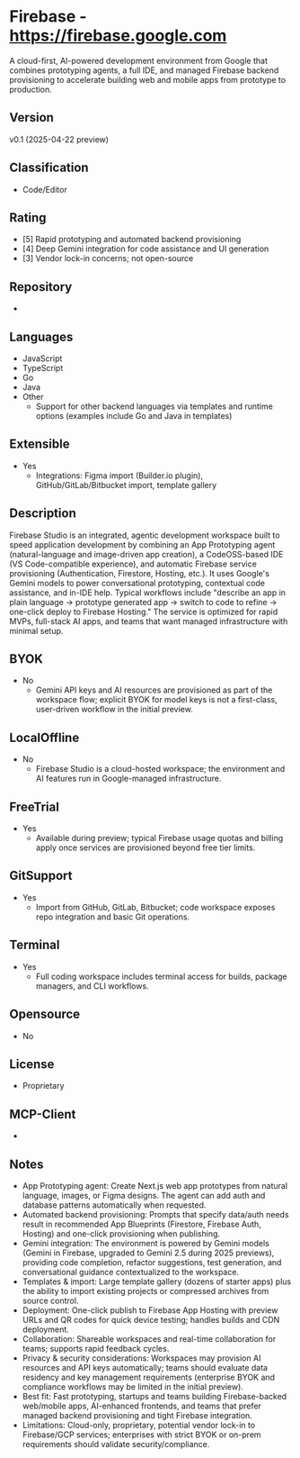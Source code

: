 # Firebase  - https://firebase.google.com
A cloud-first, AI-powered development environment from Google that combines prototyping agents, a full IDE, and managed Firebase backend provisioning to accelerate building web and mobile apps from prototype to production.

## Version
v0.1 (2025-04-22 preview)

## Classification 
- Code/Editor

## Rating
- [5] Rapid prototyping and automated backend provisioning
- [4] Deep Gemini integration for code assistance and UI generation
- [3] Vendor lock-in concerns; not open-source

## Repository
- 

## Languages
- JavaScript
- TypeScript
- Go
- Java
- Other
  - Support for other backend languages via templates and runtime options (examples include Go and Java in templates)

## Extensible
- Yes
  - Integrations: Figma import (Builder.io plugin), GitHub/GitLab/Bitbucket import, template gallery

## Description
Firebase Studio is an integrated, agentic development workspace built to speed application development by combining an App Prototyping agent (natural-language and image-driven app creation), a CodeOSS-based IDE (VS Code-compatible experience), and automatic Firebase service provisioning (Authentication, Firestore, Hosting, etc.). It uses Google's Gemini models to power conversational prototyping, contextual code assistance, and in-IDE help. Typical workflows include "describe an app in plain language → prototype generated app → switch to code to refine → one-click deploy to Firebase Hosting." The service is optimized for rapid MVPs, full-stack AI apps, and teams that want managed infrastructure with minimal setup.

## BYOK
- No
  - Gemini API keys and AI resources are provisioned as part of the workspace flow; explicit BYOK for model keys is not a first-class, user-driven workflow in the initial preview.

## LocalOffline
- No
  - Firebase Studio is a cloud-hosted workspace; the environment and AI features run in Google-managed infrastructure.

## FreeTrial
- Yes
  - Available during preview; typical Firebase usage quotas and billing apply once services are provisioned beyond free tier limits.

## GitSupport
- Yes
  - Import from GitHub, GitLab, Bitbucket; code workspace exposes repo integration and basic Git operations.

## Terminal
- Yes
  - Full coding workspace includes terminal access for builds, package managers, and CLI workflows.

## Opensource
- No

## License
- Proprietary

## MCP-Client
- 


## Notes
- App Prototyping agent: Create Next.js web app prototypes from natural language, images, or Figma designs. The agent can add auth and database patterns automatically when requested.
- Automated backend provisioning: Prompts that specify data/auth needs result in recommended App Blueprints (Firestore, Firebase Auth, Hosting) and one-click provisioning when publishing.
- Gemini integration: The environment is powered by Gemini models (Gemini in Firebase, upgraded to Gemini 2.5 during 2025 previews), providing code completion, refactor suggestions, test generation, and conversational guidance contextualized to the workspace.
- Templates & import: Large template gallery (dozens of starter apps) plus the ability to import existing projects or compressed archives from source control.
- Deployment: One-click publish to Firebase App Hosting with preview URLs and QR codes for quick device testing; handles builds and CDN deployment.
- Collaboration: Shareable workspaces and real-time collaboration for teams; supports rapid feedback cycles.
- Privacy & security considerations: Workspaces may provision AI resources and API keys automatically; teams should evaluate data residency and key management requirements (enterprise BYOK and compliance workflows may be limited in the initial preview).
- Best fit: Fast prototyping, startups and teams building Firebase-backed web/mobile apps, AI-enhanced frontends, and teams that prefer managed backend provisioning and tight Firebase integration.
- Limitations: Cloud-only, proprietary, potential vendor lock-in to Firebase/GCP services; enterprises with strict BYOK or on-prem requirements should validate security/compliance.
